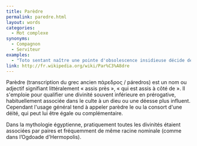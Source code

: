 ```yaml
---
title: Parèdre
permalink: paredre.html
layout: words
categories:
  - Mot complexe
synonyms:
  - Compagnon
  - Serviteur
examples:
  - "Toto sentant naître une pointe d'obsolescence insidieuse décide de prendre sa retraite. Il choisit donc comme parèdre... Mickey. (cf. Histoires)"
link: http://fr.wikipedia.org/wiki/Par%C3%A8dre
---
```


Parèdre (transcription du grec ancien &#960;&#940;&#961;&#949;&#948;&#961;&#959;&#962; / páredros) est un nom ou adjectif signifiant littéralement «  assis près », « qui est assis à côté de ». Il s'emploie pour qualifier une divinité souvent inférieure en prérogative, habituellement associée dans le culte à un dieu ou une déesse plus influent. Cependant l'usage général tend à appeler parèdre le ou la consort d'une déité, qui peut lui être égale ou complémentaire.

Dans la mythologie égyptienne, pratiquement toutes les divinités étaient associées par paires et fréquemment de même racine nominale (comme dans l’Ogdoade d'Hermopolis).


